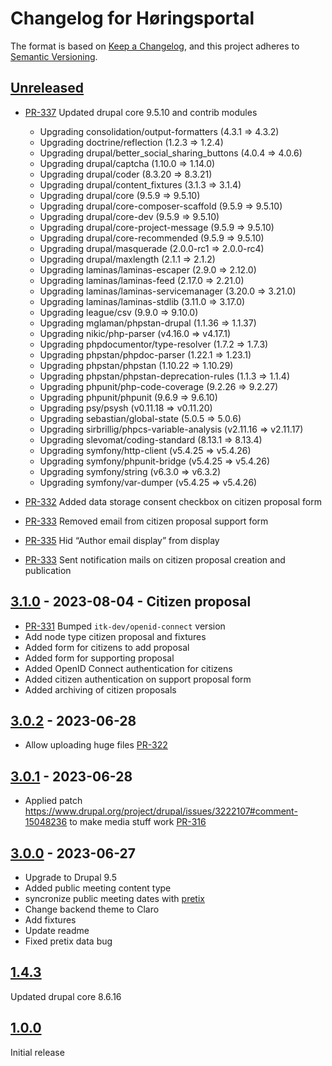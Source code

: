 # Changelog for Høringsportal

The format is based on [Keep a Changelog](https://keepachangelog.com/en/1.0.0/),
and this project adheres to [Semantic
Versioning](https://semver.org/spec/v2.0.0.html).

## [Unreleased]

* [PR-337](https://github.com/itk-dev/hoeringsportal/pull/337)
  Updated drupal core 9.5.10 and contrib modules

  * Upgrading consolidation/output-formatters (4.3.1 => 4.3.2)
  * Upgrading doctrine/reflection (1.2.3 => 1.2.4)
  * Upgrading drupal/better_social_sharing_buttons (4.0.4 => 4.0.6)
  * Upgrading drupal/captcha (1.10.0 => 1.14.0)
  * Upgrading drupal/coder (8.3.20 => 8.3.21)
  * Upgrading drupal/content_fixtures (3.1.3 => 3.1.4)
  * Upgrading drupal/core (9.5.9 => 9.5.10)
  * Upgrading drupal/core-composer-scaffold (9.5.9 => 9.5.10)
  * Upgrading drupal/core-dev (9.5.9 => 9.5.10)
  * Upgrading drupal/core-project-message (9.5.9 => 9.5.10)
  * Upgrading drupal/core-recommended (9.5.9 => 9.5.10)
  * Upgrading drupal/masquerade (2.0.0-rc1 => 2.0.0-rc4)
  * Upgrading drupal/maxlength (2.1.1 => 2.1.2)
  * Upgrading laminas/laminas-escaper (2.9.0 => 2.12.0)
  * Upgrading laminas/laminas-feed (2.17.0 => 2.21.0)
  * Upgrading laminas/laminas-servicemanager (3.20.0 => 3.21.0)
  * Upgrading laminas/laminas-stdlib (3.11.0 => 3.17.0)
  * Upgrading league/csv (9.9.0 => 9.10.0)
  * Upgrading mglaman/phpstan-drupal (1.1.36 => 1.1.37)
  * Upgrading nikic/php-parser (v4.16.0 => v4.17.1)
  * Upgrading phpdocumentor/type-resolver (1.7.2 => 1.7.3)
  * Upgrading phpstan/phpdoc-parser (1.22.1 => 1.23.1)
  * Upgrading phpstan/phpstan (1.10.22 => 1.10.29)
  * Upgrading phpstan/phpstan-deprecation-rules (1.1.3 => 1.1.4)
  * Upgrading phpunit/php-code-coverage (9.2.26 => 9.2.27)
  * Upgrading phpunit/phpunit (9.6.9 => 9.6.10)
  * Upgrading psy/psysh (v0.11.18 => v0.11.20)
  * Upgrading sebastian/global-state (5.0.5 => 5.0.6)
  * Upgrading sirbrillig/phpcs-variable-analysis (v2.11.16 => v2.11.17)
  * Upgrading slevomat/coding-standard (8.13.1 => 8.13.4)
  * Upgrading symfony/http-client (v5.4.25 => v5.4.26)
  * Upgrading symfony/phpunit-bridge (v5.4.25 => v5.4.26)
  * Upgrading symfony/string (v6.3.0 => v6.3.2)
  * Upgrading symfony/var-dumper (v5.4.25 => v5.4.26)

* [PR-332](https://github.com/itk-dev/hoeringsportal/pull/332)
  Added data storage consent checkbox on citizen proposal form
* [PR-333](https://github.com/itk-dev/hoeringsportal/pull/333)
  Removed email from citizen proposal support form
* [PR-335](https://github.com/itk-dev/hoeringsportal/pull/335)
  Hid “Author email display” from display
* [PR-333](https://github.com/itk-dev/hoeringsportal/pull/333)
  Sent notification mails on citizen proposal creation and publication

## [3.1.0] - 2023-08-04 - Citizen proposal

* [PR-331](https://github.com/itk-dev/hoeringsportal/pull/331)
  Bumped `itk-dev/openid-connect` version
* Add node type citizen proposal and fixtures
* Added form for citizens to add proposal
* Added form for supporting proposal
* Added OpenID Connect authentication for citizens
* Added citizen authentication on support proposal form
* Added archiving of citizen proposals

## [3.0.2] - 2023-06-28

* Allow uploading huge files
  [PR-322](https://github.com/itk-dev/hoeringsportal/pull/322)

## [3.0.1] - 2023-06-28

* Applied patch
  <https://www.drupal.org/project/drupal/issues/3222107#comment-15048236> to
  make media stuff work
  [PR-316](https://github.com/itk-dev/hoeringsportal/pull/316)

## [3.0.0] - 2023-06-27

* Upgrade to Drupal 9.5
* Added public meeting content type
* syncronize public meeting dates with [pretix](https://pretix.eu)
* Change backend theme to Claro
* Add fixtures
* Update readme
* Fixed pretix data bug

## [1.4.3]

Updated drupal core 8.6.16

## [1.0.0]

Initial release

[Unreleased]: https://github.com/itk-dev/hoeringsportal/compare/3.1.0...HEAD
[3.1.0]: https://github.com/itk-dev/hoeringsportal/compare/3.0.2...3.1.0
[3.0.2]: https://github.com/itk-dev/hoeringsportal/compare/3.0.1...3.0.2
[3.0.1]: https://github.com/itk-dev/hoeringsportal/compare/3.0.0...3.0.1
[3.0.0]: https://github.com/itk-dev/hoeringsportal/compare/1.4.3...3.0.0
[1.4.3]: https://github.com/itk-dev/hoeringsportal/compare/1.0.0...1.4.3
[1.0.0]: https://github.com/itk-dev/hoeringsportal/releases/tag/1.0.0
